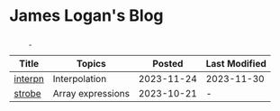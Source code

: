 # James Logan's Blog

<div>
  <a href=https://github.com/jlogan03>
    <img src=https://img.shields.io/badge/GitHub-100000?style=for-the-badge&logo=github&logoColor=white height="15" style="padding-right:20px">
  </a>
  <a href=https://hachyderm.io/@ponderingpothos>
    <img src=https://joinmastodon.org/logos/wordmark-black-text.svg width="105" height="15">
  </a>
</div>

| Title                         | Topics            | Posted     | Last Modified |
| -----                         |--------           | ------     | ------------- |
| [interpn](./posts/interpn.md) | Interpolation     | 2023-11-24 | 2023-11-30    |
| [strobe](./posts/strobe.md)   | Array expressions | 2023-10-21 | -             |

